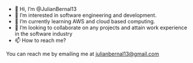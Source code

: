 - 👋 Hi, I’m @JulianBernal13
- 👀 I’m interested in software engineering and development.
- 🌱 I’m currently learning AWS and cloud based computing.
- 💞️ I’m looking to collaborate on any projects and attain work experience in the software industry
- 📫 How to reach me?

You can reach me by emailing me at julianbernal13@gmail.com 


<!---
JulianBernal13/JulianBernal13 is a ✨ special ✨ repository because its `README.md` (this file) appears on your GitHub profile.
You can click the Preview link to take a look at your changes.
--->
